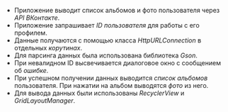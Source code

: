 * Приложение выводит список альбомов и фото пользователя через *API ВКонтакте*.
* Приложение запрашивает *ID пользователя* для работы с его профилем.
* Данные получаются с помощью класса *HttpURLConnection* в отдельных *корутинах*.
* Для парсинга данных была использована библиотека *Gson*.
* При невалидном ID высвечивается диалоговое окно с сообщением об *ошибке*.
* При успешном получении данных выводится *список альбомов* пользователя. При нажатии на альбом выводятся *фото* из него.
* Для вывода данных были использованы *RecyclerView* и *GridLayoutManager*.

